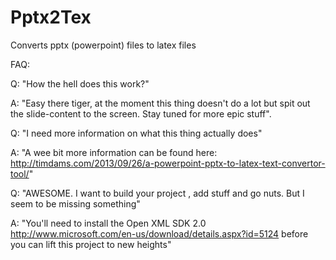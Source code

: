 Pptx2Tex
========

Converts pptx (powerpoint) files to latex files

FAQ:

Q: "How the hell does this work?"

A: "Easy there tiger, at the moment this thing doesn't do a lot but spit out the slide-content to the screen. Stay tuned for more epic stuff".


Q: "I need more information on what this thing actually does"

A: "A wee bit more information can be found here: http://timdams.com/2013/09/26/a-powerpoint-pptx-to-latex-text-convertor-tool/"

Q: "AWESOME. I want to build your project , add stuff and go nuts. But I seem to be missing something"

A: "You'll need to install the Open XML SDK 2.0 http://www.microsoft.com/en-us/download/details.aspx?id=5124 before you can lift this project to new heights"